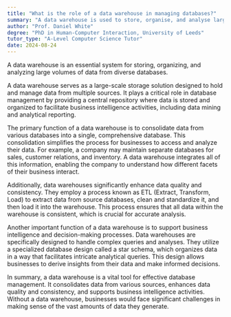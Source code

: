 ```yaml
---
title: "What is the role of a data warehouse in managing databases?"
summary: "A data warehouse is used to store, organise, and analyse large amounts of data from various databases."
author: "Prof. Daniel White"
degree: "PhD in Human-Computer Interaction, University of Leeds"
tutor_type: "A-Level Computer Science Tutor"
date: 2024-08-24
---
```


A data warehouse is an essential system for storing, organizing, and analyzing large volumes of data from diverse databases.

A data warehouse serves as a large-scale storage solution designed to hold and manage data from multiple sources. It plays a critical role in database management by providing a central repository where data is stored and organized to facilitate business intelligence activities, including data mining and analytical reporting.

The primary function of a data warehouse is to consolidate data from various databases into a single, comprehensive database. This consolidation simplifies the process for businesses to access and analyze their data. For example, a company may maintain separate databases for sales, customer relations, and inventory. A data warehouse integrates all of this information, enabling the company to understand how different facets of their business interact.

Additionally, data warehouses significantly enhance data quality and consistency. They employ a process known as ETL (Extract, Transform, Load) to extract data from source databases, clean and standardize it, and then load it into the warehouse. This process ensures that all data within the warehouse is consistent, which is crucial for accurate analysis.

Another important function of a data warehouse is to support business intelligence and decision-making processes. Data warehouses are specifically designed to handle complex queries and analyses. They utilize a specialized database design called a star schema, which organizes data in a way that facilitates intricate analytical queries. This design allows businesses to derive insights from their data and make informed decisions.

In summary, a data warehouse is a vital tool for effective database management. It consolidates data from various sources, enhances data quality and consistency, and supports business intelligence activities. Without a data warehouse, businesses would face significant challenges in making sense of the vast amounts of data they generate.
    